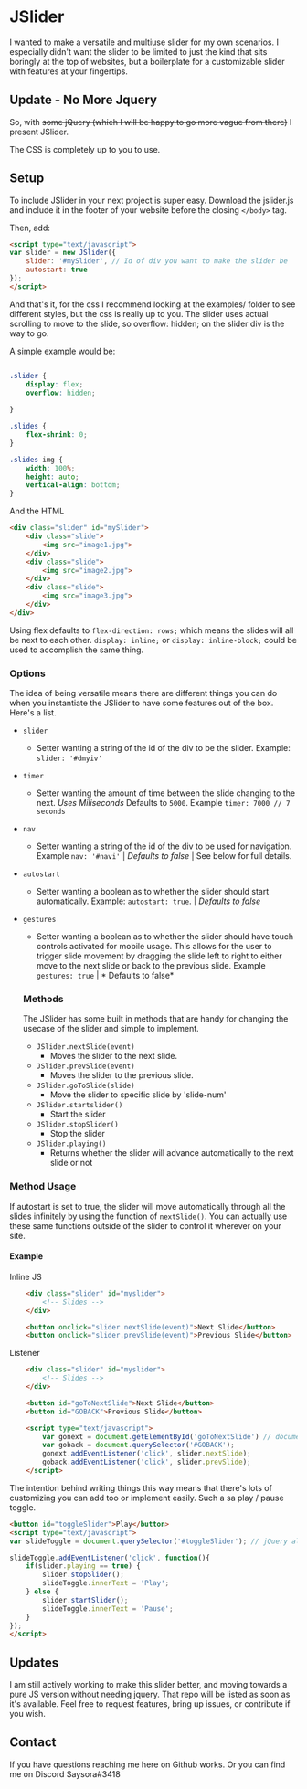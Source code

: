 # JSlider

I wanted to make a versatile and multiuse slider for my own scenarios. I especially didn't want the slider to be limited to just the kind that sits boringly at the top of websites, but a boilerplate for a customizable slider with features at your fingertips.

## Update - No More Jquery

So, with ~~some jQuery (which I will be happy to go more vague from there)~~ I present JSlider.

The CSS is completely up to you to use.

## Setup

To include JSlider in your next project is super easy. Download the jslider.js and include it in the footer of your website before the closing `</body>` tag.

Then, add:

```html
<script type="text/javascript">
var slider = new JSlider({
    slider: '#mySlider', // Id of div you want to make the slider be
    autostart: true
});
</script>
```

And that's it, for the css I recommend looking at the examples/ folder to see different styles, but the css is really up to you.
The slider uses actual scrolling to move to the slide, so overflow: hidden; on the slider div is the way to go.

A simple example would be:
```css

.slider {
    display: flex;
    overflow: hidden;
    
}

.slides {
    flex-shrink: 0;
}

.slides img {
    width: 100%;
    height: auto;
    vertical-align: bottom;
}

```

And the HTML

```html
<div class="slider" id="mySlider">
    <div class="slide">
        <img src="image1.jpg">
    </div>
    <div class="slide">
        <img src="image2.jpg">
    </div>
    <div class="slide">
        <img src="image3.jpg">
    </div>
</div>
```

Using flex defaults to `flex-direction: rows;` which means the slides will all be next to each other. `display: inline;` or `display: inline-block;` could be used to accomplish the same thing.

### Options

The idea of being versatile means there are different things you can do when you instantiate the JSlider to have some features out of the box. Here's a list.

* `slider`
    - Setter wanting a string of the id of the div to be the slider. Example: `slider: '#dmyiv'`
* `timer`
    - Setter wanting the amount of time between the slide changing to the next. *Uses Miliseconds* Defaults to ```5000```. Example `timer: 7000 // 7 seconds`
* `nav`
    - Setter wanting a string of the id of the div to be used for navigation. Example `nav: '#navi'` | *Defaults to false* | See below for full details.
* `autostart`
    - Setter wanting a boolean as to whether the slider should start automatically. Example: `autostart: true`. | *Defaults to false*
* `gestures`
    - Setter wanting a boolean as to whether the slider should have touch controls activated for mobile usage. This allows for the user to trigger slide movement by dragging the slide left to right to either move to the next slide or back to the previous slide. Example `gestures: true` | * Defaults to false*

    ### Methods
    The JSlider has some built in methods that are handy for changing the usecase of the slider and simple to implement.

    * `JSlider.nextSlide(event)`
        - Moves the slider to the next slide.
    * `JSlider.prevSlide(event)`
        - Moves the slider to the previous slide.
    * `JSlider.goToSlide(slide)`
        - Move the slider to specific slide by 'slide-num'
    * `JSlider.startslider()`
        - Start the slider
    * `JSlider.stopSlider()`
        - Stop the slider
    * `JSlider.playing()`
        - Returns whether the slider will advance automatically to the next slide or not

### Method Usage

If autostart is set to true, the slider will move automatically through all the slides infinitely by using the function of `nextSlide()`. You can actually use these same functions outside of the slider to control it wherever on your site.

#### Example
Inline JS
```html
    <div class="slider" id="myslider">
        <!-- Slides -->
    </div>

    <button onclick="slider.nextSlide(event)">Next Slide</button>
    <button onclick="slider.prevSlide(event)">Previous Slide</button>
```

Listener
```html
    <div class="slider" id="myslider">
        <!-- Slides -->
    </div>

    <button id="goToNextSlide">Next Slide</button>
    <button id="GOBACK">Previous Slide</button>

    <script type="text/javascript">
        var gonext = document.getElementById('goToNextSlide') // document.querySelector('#goToNextSlide');
        var goback = document.querySelector('#GOBACK');
        gonext.addEventListener('click', slider.nextSlide);
        goback.addEventListener('click', slider.prevSlide);
    </script>
```

The intention behind writing things this way means that there's lots of customizing you can add too or implement easily. Such a sa play / pause toggle.

```html
<button id="toggleSlider">Play</button>
<script type="text/javascript">
var slideToggle = document.querySelector('#toggleSlider'); // jQuery also works but this is to show how easy it is with pure JS

slideToggle.addEventListener('click', function(){
    if(slider.playing == true) {
        slider.stopSlider();
        slideToggle.innerText = 'Play';
    } else {
        slider.startSlider();
        slideToggle.innerText = 'Pause';
    }
});
</script>
```

## Updates
I am still actively working to make this slider better, and moving towards a pure JS version without needing jquery. That repo will be listed as soon as it's available.
Feel free to request features, bring up issues, or contribute if you wish.

## Contact
If you have questions reaching me here on Github works. Or you can find me on Discord Saysora#3418
